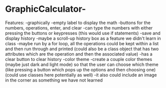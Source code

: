 # GraphicCalculator-
Features:
-graphically
    -empty label to display the math
    -buttons for the numbers, operations, enter, and clear
    -can type the numbers with either pressing the buttons or keypresses (this would use if statements)
-save and display history
    -maybe a scroll-up history box as a feature we didn't learn in class
    -maybe run by a for loop, all the operations could be kept within a list and then run through and printed (could also be a class object that has two attributes which are the operation and then the associated value)
    -has a clear button to clear history
-color theme
    -create a couple color themes (maybe just dark and light mode) so that the user can choose which theme (like pressing a button which pops up the options and then choosing one) (could use classes here potentially as well)
-it also could include an image in the corner as something we have not learned